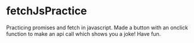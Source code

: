 # fetchJsPractice
Practicing promises and fetch in javascript. Made a button with an onclick function to make an api call which shows you a joke! Have fun.
